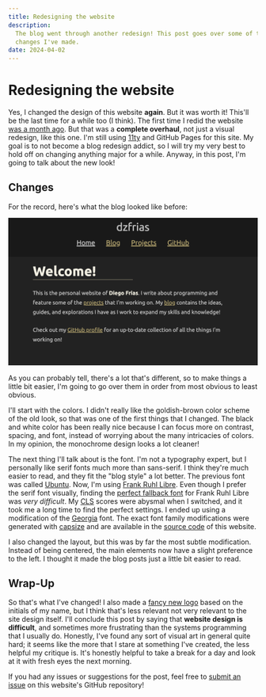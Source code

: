 ```yaml
---
title: Redesigning the website
description:
  The blog went through another redesign! This post goes over some of the
  changes I've made.
date: 2024-04-02
---
```


# Redesigning the website

Yes, I changed the design of this website **again**. But it was worth it!
This'll be the last time for a while too (I think). The first time I redid the
website [was a month ago](/blog/new-look/). But that was a **complete
overhaul**, not just a visual redesign, like this one. I'm still using
[11ty](https://www.11ty.dev/) and GitHub Pages for this site. My goal is to not
become a blog redesign addict, so I will try my very best to hold off on
changing anything major for a while. Anyway, in this post, I'm going to talk
about the new look!

## Changes

For the record, here's what the blog looked like before:

![the old blog home page](/img/redesign/old_blog.png)

As you can probably tell, there's a lot that's different, so to make things a
little bit easier, I'm going to go over them in order from most obvious to least
obvious.

I'll start with the colors. I didn't really like the goldish-brown color scheme
of the old look, so that was one of the first things that I changed. The black
and white color has been really nice because I can focus more on contrast,
spacing, and font, instead of worrying about the many intricacies of colors. In
my opinion, the monochrome design looks a lot cleaner!

The next thing I'll talk about is the font. I'm not a typography expert, but I
personally like serif fonts much more than sans-serif. I think they're much
easier to read, and they fit the "blog style" a lot better. The previous font
was called [Ubuntu](https://fonts.google.com/specimen/Ubuntu). Now, I'm using
[Frank Ruhl Libre](https://fonts.google.com/specimen/Frank+Ruhl+Libre). Even
though I prefer the serif font visually, finding the
[perfect fallback font](https://css-tricks.com/books/greatest-css-tricks/perfect-font-fallbacks/)
for Frank Ruhl Libre was _very difficult_. My
[CLS](https://web.dev/articles/cls) scores were abysmal when I switched, and it
took me a long time to find the perfect settings. I ended up using a
modification of the
[Georgia](<https://en.wikipedia.org/wiki/Georgia_(typeface)>) font. The exact
font family modifications were generated with
[capsize](https://github.com/seek-oss/capsize) and are available in the
[source code](https://github.com/dzfrias/website/blob/5268c3858e18220a9a4d04f0173f1dfe71939dab/src/css/variables.scss#L3)
of this website.

I also changed the layout, but this was by far the most subtle modification.
Instead of being centered, the main elements now have a slight preference to the
left. I thought it made the blog posts just a little bit easier to read.

## Wrap-Up

So that's what I've changed! I also made a [fancy new logo](/img/logo.png) based
on the initials of my name, but I think that's less relevant not very relevant
to the site design itself. I'll conclude this post by saying that **website
design is difficult**, and sometimes more frustrating than the systems
programming that I usually do. Honestly, I've found any sort of visual art in
general quite hard; it seems like the more that I stare at something I've
created, the less helpful my critique is. It's honestly helpful to take a break
for a day and look at it with fresh eyes the next morning.

If you had any issues or suggestions for the post, feel free to
[submit an issue](https://github.com/dzfrias/website/issues/new) on this
website's GitHub repository!
